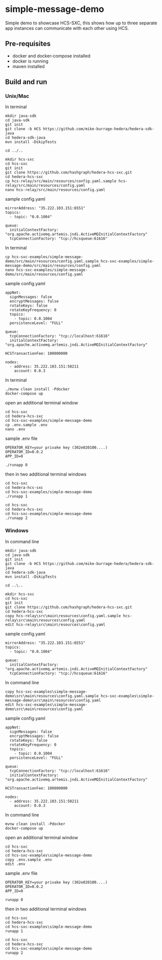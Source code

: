 # simple-message-demo

Simple demo to showcase HCS-SXC, this shows how up to three separate app instances can communicate with each other using HCS.

## Pre-requisites

- docker and docker-compose installed
- docker is running
- maven installed

## Build and run

### Unix/Mac

In terminal

```shell
mkdir java-sdk
cd java-sdk
git init
git clone -b HCS https://github.com/mike-burrage-hedera/hedera-sdk-java
cd hedera-sdk-java
mvn install -DskipTests

cd ../..

mkdir hcs-sxc
cd hcs-sxc
git init
git clone https://github.com/hashgraph/hedera-hcs-sxc.git
cd hedera-hcs-sxc
cp hcs-relay/src/main/resources/config.yaml.sample hcs-relay/src/main/resources/config.yaml
nano hcs-relay/src/main/resources/config.yaml
```

sample config.yaml

```
mirrorAddress: "35.222.103.151:6551"
topics:
  - topic: "0.0.1004"

queue:
  initialContextFactory: "org.apache.activemq.artemis.jndi.ActiveMQInitialContextFactory"
  tcpConnectionFactory: "tcp://hcsqueue:61616"
```

In terminal

```shell
cp hcs-sxc-examples/simple-message-demo/src/main/resources/config.yaml.sample hcs-sxc-examples/simple-message-demo/src/main/resources/config.yaml
nano hcs-sxc-examples/simple-message-demo/src/main/resources/config.yaml
```

sample config.yaml

```
appNet:
  signMessages: false
  encryptMessages: false
  rotateKeys: false
  rotateKeyFrequency: 0
  topics:
    - topic: 0.0.1004
  persistenceLevel: "FULL"

queue:
  tcpConnectionFactory: "tcp://localhost:61616"
  initialContextFactory: "org.apache.activemq.artemis.jndi.ActiveMQInitialContextFactory"
    
HCSTransactionFee: 100000000

nodes:
  - address: 35.222.103.151:50211
    account: 0.0.3
```

In terminal

```shell
./mvnw clean install -Pdocker
docker-compose up
```

open an additional terminal window

```shell
cd hcs-sxc
cd hedera-hcs-sxc
cd hcs-sxc-examples/simple-message-demo
cp .env.sample .env
nano .env
```

sample .env file

```
OPERATOR_KEY=your privake key (302e020100....)
OPERATOR_ID=0.0.2
APP_ID=0
```

```
./runapp 0
```

then in two additional terminal windows

```shell
cd hcs-sxc
cd hedera-hcs-sxc
cd hcs-sxc-examples/simple-message-demo
./runapp 1
```

```shell
cd hcs-sxc
cd hedera-hcs-sxc
cd hcs-sxc-examples/simple-message-demo
./runapp 2
```

### Windows

In command line

```shell
mkdir java-sdk
cd java-sdk
git init
git clone -b HCS https://github.com/mike-burrage-hedera/hedera-sdk-java
cd hedera-sdk-java
mvn install -DskipTests

cd ..\..

mkdir hcs-sxc
cd hcs-sxc
git init
git clone https://github.com/hashgraph/hedera-hcs-sxc.git
cd hedera-hcs-sxc
copy hcs-relay\src\main\resources\config.yaml.sample hcs-relay\src\main\resources\config.yaml
edit hcs-relay\src\main\resources\config.yaml
```

sample config.yaml

```
mirrorAddress: "35.222.103.151:6551"
topics:
  - topic: "0.0.1004"

queue:
  initialContextFactory: "org.apache.activemq.artemis.jndi.ActiveMQInitialContextFactory"
  tcpConnectionFactory: "tcp://hcsqueue:61616"
```

In command line

```shell
copy hcs-sxc-examples\simple-message-demo\src\main\resources\config.yaml.sample hcs-sxc-examples\simple-message-demo\src\main\resources\config.yaml
edit hcs-sxc-examples\simple-message-demo\src\main\resources\config.yaml
```

sample config.yaml

```
appNet:
  signMessages: false
  encryptMessages: false
  rotateKeys: false
  rotateKeyFrequency: 0
  topics:
    - topic: 0.0.1004
  persistenceLevel: "FULL"

queue:
  tcpConnectionFactory: "tcp://localhost:61616"
  initialContextFactory: "org.apache.activemq.artemis.jndi.ActiveMQInitialContextFactory"
    
HCSTransactionFee: 100000000

nodes:
  - address: 35.222.103.151:50211
    account: 0.0.3
```

In command line

```shell
mvnw clean install -Pdocker
docker-compose up
```

open an additional terminal window

```shell
cd hcs-sxc
cd hedera-hcs-sxc
cd hcs-sxc-examples\simple-message-demo
copy .env.sample .env
edit .env
```

sample .env file

```
OPERATOR_KEY=your privake key (302e020100....)
OPERATOR_ID=0.0.2
APP_ID=0
```

```
runapp 0
```

then in two additional terminal windows

```shell
cd hcs-sxc
cd hedera-hcs-sxc
cd hcs-sxc-examples\simple-message-demo
runapp 1
```

```shell
cd hcs-sxc
cd hedera-hcs-sxc
cd hcs-sxc-examples\simple-message-demo
runapp 2
```
